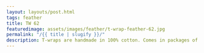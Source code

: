```yaml
---
layout: layouts/post.html
tags: feather
title: TW 62
featuredimage: assets/images/feather/t-wrap-feather-62.jpg
permalink: "/{{ title | slugify }}/"
description: T-wraps are handmade in 100% cotton. Comes in packages of 10 pieces of the same design. Probably the worlds best commercial for any Fun Park.
---
```

